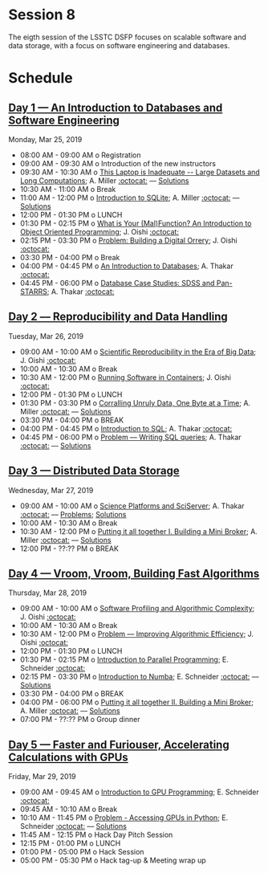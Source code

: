 # Session 8

The eigth session of the LSSTC DSFP focuses on scalable software and data storage, with a focus on software engineering and databases.

# Schedule

## [Day 1 — An Introduction to Databases and Software Engineering](https://github.com/LSSTC-DSFP/LSSTC-DSFP-Sessions/tree/master/Session8/Day1)

Monday, Mar 25, 2019

 * 08:00 AM - 09:00 AM  o  Registration
 * 09:00 AM - 09:30 AM  o  Introduction of the new instructors
 * 09:30 AM - 10:30 AM  o  [This Laptop is Inadequate -- Large Datasets and Long Computations](https://github.com/LSSTC-DSFP/LSSTC-DSFP-Sessions/blob/master/Session8/Day1/ThisLaptopIsInadequate.ipynb); A. Miller [:octocat:](https://github.com/adamamiller) –– [Solutions](https://github.com/LSSTC-DSFP/LSSTC-DSFP-Sessions/blob/master/Session8/Day1/ThisLaptopIsInadequateSolutions.ipynb)
 * 10:30 AM - 11:00 AM  o  Break
 * 11:00 AM - 12:00 PM  o  [Introduction to SQLite](https://github.com/LSSTC-DSFP/LSSTC-DSFP-Sessions/blob/master/Session8/Day1/IntroToSQLite.ipynb); A. Miller [:octocat:](https://github.com/adamamiller) –– [Solutions](https://github.com/LSSTC-DSFP/LSSTC-DSFP-Sessions/blob/master/Session8/Day1/IntroToSQLiteSolutions.ipynb)
 * 12:00 PM - 01:30 PM  o  LUNCH
 * 01:30 PM - 02:15 PM  o  [What is Your (Mal)Function? An Introduction to Object Oriented Programming](https://github.com/LSSTC-DSFP/LSSTC-DSFP-Sessions/blob/master/Session8/Day1/OOP%20Lecture.ipynb); J. Oishi [:octocat:](https://github.com/jsoishi)
 * 02:15 PM - 03:30 PM  o  [Problem: Building a Digital Orrery](https://github.com/LSSTC-DSFP/LSSTC-DSFP-Sessions/blob/master/Session8/Day1/OOP_problem.ipynb); J. Oishi [:octocat:](https://github.com/jsoishi)
 * 03:30 PM - 04:00 PM  o  Break
 * 04:00 PM - 04:45 PM  o  [An Introduction to Databases](https://github.com/LSSTC-DSFP/LSSTC-DSFP-Sessions/blob/master/Session8/Day1/ThakarIntroToDatabases.pdf); A. Thakar [:octocat:](https://github.com/thakar)
 * 04:45 PM - 06:00 PM  o  [Database Case Studies: SDSS and Pan-STARRS](https://github.com/LSSTC-DSFP/LSSTC-DSFP-Sessions/blob/master/Session8/Day1/ThakarDatabasesInAstronomy.pdf); A. Thakar [:octocat:](https://github.com/thakar)

## [Day 2 –– Reproducibility and Data Handling](https://github.com/LSSTC-DSFP/LSSTC-DSFP-Sessions/tree/master/Session8/Day2)

Tuesday, Mar 26, 2019

 * 09:00 AM - 10:00 AM  o [Scientific Reproducibility in the Era of Big Data](https://github.com/LSSTC-DSFP/LSSTC-DSFP-Sessions/blob/master/Session8/Day2/Reproducibility%20and%20Containers.ipynb); J. Oishi [:octocat:](https://github.com/jsoishi)
 * 10:00 AM - 10:30 AM  o  Break
 * 10:30 AM - 12:00 PM  o  [Running Software in Containers](https://github.com/LSSTC-DSFP/LSSTC-DSFP-Sessions/blob/master/Session8/Day2/Reproducibility%20and%20Containers.ipynb); J. Oishi [:octocat:](https://github.com/jsoishi)
 * 12:00 PM - 01:30 PM  o  LUNCH
 * 01:30 PM - 03:30 PM  o  [Corralling Unruly Data, One Byte at a Time](https://github.com/LSSTC-DSFP/LSSTC-DSFP-Sessions/blob/master/Session8/Day2/CorrallingUnrulyData.ipynb); A. Miller [:octocat:](https://github.com/adamamiller) –– [Solutions](https://github.com/LSSTC-DSFP/LSSTC-DSFP-Sessions/blob/master/Session8/Day2/CorrallingUnrulyDataSolutions.ipynb)
 * 03:30 PM - 04:00 PM  o  BREAK
 * 04:00 PM - 04:45 PM  o  [Introduction to SQL](https://github.com/LSSTC-DSFP/LSSTC-DSFP-Sessions/blob/master/Session8/Day2/ThakarIntroToSQL.pdf); A. Thakar [:octocat:](https://github.com/thakar)
 * 04:45 PM - 06:00 PM  o  [Problem –– Writing SQL queries](https://github.com/LSSTC-DSFP/LSSTC-DSFP-Sessions/blob/master/Session8/Day2/IntroToSQLExercises.md); A. Thakar [:octocat:](https://github.com/thakar) –– [Solutions](https://github.com/LSSTC-DSFP/LSSTC-DSFP-Sessions/blob/master/Session8/Day2/IntroToSQLSolutions.md)


## [Day 3 — Distributed Data Storage](https://github.com/LSSTC-DSFP/LSSTC-DSFP-Sessions/tree/master/Session8/Day3)

Wednesday, Mar 27, 2019

 * 09:00 AM - 10:00 AM  o [Science Platforms and SciServer](https://github.com/LSSTC-DSFP/LSSTC-DSFP-Sessions/blob/master/Session8/Day3/ThakarSciencePlatforms.pdf); A. Thakar [:octocat:](https://github.com/thakar) –– [Problems](https://github.com/LSSTC-DSFP/LSSTC-DSFP-Sessions/blob/master/Session8/Day3/SciencePlatformsExercises.md); [Solutions](https://github.com/LSSTC-DSFP/LSSTC-DSFP-Sessions/blob/master/Session8/Day3/Exercise1Solution.ipynb)
 * 10:00 AM - 10:30 AM  o  Break
 * 10:30 AM - 12:00 PM  o  [Putting it all together I. Building a Mini Broker](https://github.com/LSSTC-DSFP/LSSTC-DSFP-Sessions/blob/master/Session8/Day3/miniBroker.ipynb); A. Miller [:octocat:](https://github.com/adamamiller) –– [Solutions](https://github.com/LSSTC-DSFP/LSSTC-DSFP-Sessions/blob/master/Session8/Day3/miniBrokerSolutions.ipynb)
 * 12:00 PM - ??:?? PM  o  BREAK

## [Day 4 — Vroom, Vroom, Building Fast Algorithms](https://github.com/LSSTC-DSFP/LSSTC-DSFP-Sessions/tree/master/Session8/Day4)

Thursday, Mar 28, 2019

 * 09:00 AM - 10:00 AM  o [Software Profiling and Algorithmic Complexity](https://github.com/LSSTC-DSFP/LSSTC-DSFP-Sessions/blob/master/Session8/Day4/Algorithmic%20Complexity%20Notes.ipynb); J. Oishi [:octocat:](https://github.com/jsoishi)
 * 10:00 AM - 10:30 AM  o  Break
 * 10:30 AM - 12:00 PM  o  [Problem –– Improving Algorithmic Efficiency](https://github.com/LSSTC-DSFP/LSSTC-DSFP-Sessions/blob/master/Session8/Day4/Algorithmic%20Complexity%20Problem.ipynb); J. Oishi [:octocat:](https://github.com/jsoishi)
 * 12:00 PM - 01:30 PM  o  LUNCH
 * 01:30 PM - 02:15 PM  o  [Introduction to Parallel Programming](https://github.com/LSSTC-DSFP/LSSTC-DSFP-Sessions/blob/master/Session8/Day4/parallel_computing_intro.pdf); E. Schneider [:octocat:](https://github.com/evaneschneider)
 * 02:15 PM - 03:30 PM  o  [Introduction to Numba](https://github.com/LSSTC-DSFP/LSSTC-DSFP-Sessions/blob/master/Session8/Day4/numba_intro.ipynb); E. Schneider [:octocat:](https://github.com/evaneschneider) –– [Solutions](https://github.com/LSSTC-DSFP/LSSTC-DSFP-Sessions/blob/master/Session8/Day4/numba_intro_solutions.ipynb)
 * 03:30 PM - 04:00 PM  o  BREAK
 * 04:00 PM - 06:00 PM  o  [Putting it all together II. Building a Mini Broker](https://github.com/LSSTC-DSFP/LSSTC-DSFP-Sessions/blob/master/Session8/Day3/miniBroker.ipynb); A. Miller [:octocat:](https://github.com/adamamiller) –– [Solutions](https://github.com/LSSTC-DSFP/LSSTC-DSFP-Sessions/blob/master/Session8/Day3/miniBrokerSolutions.ipynb)
 * 07:00 PM - ??:?? PM  o Group dinner
 
## [Day 5 — Faster and Furiouser, Accelerating Calculations with GPUs ](https://github.com/LSSTC-DSFP/LSSTC-DSFP-Sessions/tree/master/Session8/Day5)

Friday, Mar 29, 2019

 * 09:00 AM - 09:45 AM  o  [Introduction to GPU Programming](https://github.com/LSSTC-DSFP/LSSTC-DSFP-Sessions/blob/master/Session8/Day5/gpu_intro.pdf); E. Schneider [:octocat:](https://github.com/evaneschneider)
 * 09:45 AM - 10:10 AM  o  Break
 * 10:10 AM - 11:45 PM  o  [Problem - Accessing GPUs in Python](https://github.com/LSSTC-DSFP/LSSTC-DSFP-Sessions/blob/master/Session8/Day5/gpu_intro.ipynb); E. Schneider [:octocat:](https://github.com/evaneschneider) –– [Solutions](https://github.com/LSSTC-DSFP/LSSTC-DSFP-Sessions/blob/master/Session8/Day5/gpu_intro_solutions.ipynb)
 * 11:45 AM - 12:15 PM  o  Hack Day Pitch Session
 * 12:15 PM - 01:00 PM  o  LUNCH
 * 01:00 PM - 05:00 PM  o  Hack Session
 * 05:00 PM - 05:30 PM  o  Hack tag-up & Meeting wrap up
